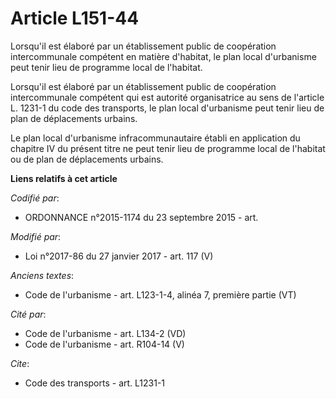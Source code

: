 # Article L151-44

Lorsqu'il est élaboré par un établissement public de coopération intercommunale compétent en matière d'habitat, le plan local
d'urbanisme peut tenir lieu de programme local de l'habitat.

Lorsqu'il est élaboré par un établissement public de coopération intercommunale compétent qui est autorité organisatrice au
sens de l'article L. 1231-1 du code des transports, le plan local d'urbanisme peut tenir lieu de plan de déplacements
urbains.

Le plan local d'urbanisme infracommunautaire établi en application du  chapitre IV du présent titre ne peut tenir lieu de
programme local de  l'habitat ou de plan de déplacements urbains.

**Liens relatifs à cet article**

_Codifié par_:

  - ORDONNANCE n°2015-1174 du 23 septembre 2015 - art.

_Modifié par_:

  - Loi n°2017-86 du 27 janvier 2017 - art. 117 (V)

_Anciens textes_:

  - Code de l'urbanisme - art. L123-1-4, alinéa 7, première partie (VT)

_Cité par_:

  - Code de l'urbanisme - art. L134-2 (VD)
  - Code de l'urbanisme - art. R104-14 (V)

_Cite_:

  - Code des transports - art. L1231-1
